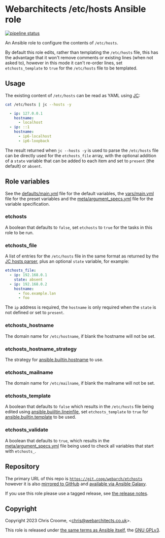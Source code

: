 # Webarchitects /etc/hosts Ansible role

[![pipeline status](https://git.coop/webarch/etchosts/badges/main/pipeline.svg)](https://git.coop/webarch/etchosts/-/commits/main)

An Ansible role to configure the contents of `/etc/hosts`.

By default this role edits, rather than templating the `/etc/hosts` file, this has the advantage that it won't remove comments or existing lines (when not asked to), however in this mode it can't re-order lines, set `etchosts_template` to `true` for the `/etc/hosts` file to be templated.

## Usage

The existing content of `/etc/hosts` can be read as YAML using [JC](https://kellyjonbrazil.github.io/jc/):

```bash
cat /etc/hosts | jc --hosts -y
```
```yaml
  - ip: 127.0.0.1
    hostname:
      - localhost
  - ip: ::1
    hostname:
      - ip6-localhost
      - ip6-loopback
```

The result returned when `jc --hosts -y` is used to parse the `/etc/hosts` file can be directly used for the `etchosts_file` array, with the optional addition of a `state` variable that can be added to each item and set to `present` (the default) or `absent`.

## Role variables

See the [defaults/main.yml](defaults/main.yml) file for the default variables, the [vars/main.yml](vars/main.yml) file for the preset variables and the [meta/argument_specs.yml](meta/argument_specs.yml) file for the variable specification.

### etchosts

A boolean that defaults to `false`, set `etchosts` to `true` for the tasks in this role to be run.

### etchosts_file

A list of entries for the `/etc/hosts` file in the same format as returned by the [JC hosts parser](https://kellyjonbrazil.github.io/jc/docs/parsers/hosts), plus an optional `state` variable, for example:

```yaml
etchosts_file:
  - ip: 192.168.0.1
    state: absent
  - ip: 192.168.0.2
    hostname:
      - foo.example.lan
      - foo
```
The `ip` address is required, the `hostname` is only required when the `state` is not defined or set to `present`.

### etchosts_hostname

The domain name for `/etc/hostname`, if blank the hostname will not be set.

### etchosts_hostname_strategy

The strategy for [ansible.builtin.hostname](https://docs.ansible.com/ansible/latest/collections/ansible/builtin/hostname_module.html) to use.

### etchosts_mailname

The domain name for `/etc/mailname`, if blank the mailname will not be set.

### etchosts_template

A boolean that defaults to `false` which results in the `/etc/hosts` file being edited using [ansible.buiiltin.lineinfile](https://docs.ansible.com/ansible/latest/collections/ansible/builtin/lineinfile_module.html), set `etchosts_template` to `true` for [ansible.builtin.template](https://docs.ansible.com/ansible/latest/collections/ansible/builtin/template_module.html) to be used.

### etchosts_validate

A boolean that defaults to `true`, which results in the [meta/argument_specs.yml](meta/argument_specs.yml) file being used to check all variables that start with `etchosts_`.

## Repository

The primary URL of this repo is [`https://git.coop/webarch/etchosts`](https://git.coop/webarch/etchosts) however it is also [mirrored to GitHub](https://github.com/webarch-coop/ansible-role-etchosts) and [available via Ansible Galaxy](https://galaxy.ansible.com/chriscroome/etchosts).

If you use this role please use a tagged release, see [the release notes](https://git.coop/webarch/etchosts/-/releases).

## Copyright

Copyright 2023 Chris Croome, &lt;[chris@webarchitects.co.uk](mailto:chris@webarchitects.co.uk)&gt;.

This role is released under [the same terms as Ansible itself](https://github.com/ansible/ansible/blob/devel/COPYING), the [GNU GPLv3](LICENSE).
